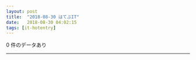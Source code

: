 ```yaml
---
layout: post
title:  "2018-08-30 はてぶIT"
date:   2018-08-30 04:02:15
tags: [it-hotentry]
---
```

0 件のデータあり

<hr>
